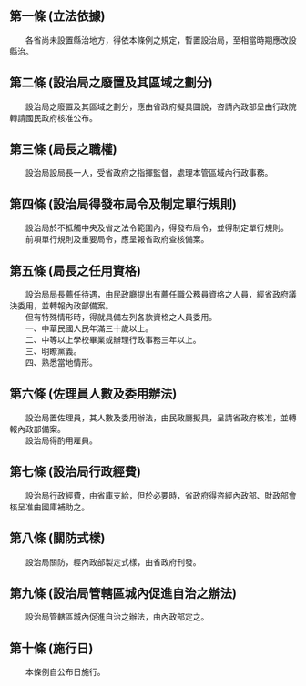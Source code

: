 第一條 (立法依據)
-----------------
　　各省尚未設置縣治地方，得依本條例之規定，暫置設治局，至相當時期應改設縣治。  


第二條 (設治局之廢置及其區域之劃分)
-----------------------------------
　　設治局之廢置及其區域之劃分，應由省政府擬具圖說，咨請內政部呈由行政院轉請國民政府核准公布。  


第三條 (局長之職權)
-------------------
　　設治局設局長一人，受省政府之指揮監督，處理本管區域內行政事務。  


第四條 (設治局得發布局令及制定單行規則)
---------------------------------------
　　設治局於不抵觸中央及省之法令範圍內，得發布局令，並得制定單行規則。  
　　前項單行規則及重要局令，應呈報省政府查核備案。  


第五條 (局長之任用資格)
-----------------------
　　設治局局長薦任待遇，由民政廳提出有薦任職公務員資格之人員，經省政府議決委用，並轉報內政部備案。  
　　但有特殊情形時，得就具備左列各款資格之人員委用。  
　　一、中華民國人民年滿三十歲以上。  
　　二、中等以上學校畢業或辦理行政事務三年以上。  
　　三、明瞭黨義。  
　　四、熟悉當地情形。  


第六條 (佐理員人數及委用辦法)
-----------------------------
　　設治局置佐理員，其人數及委用辦法，由民政廳擬具，呈請省政府核准，並轉報內政部備案。  
　　設治局得酌用雇員。  


第七條 (設治局行政經費)
-----------------------
　　設治局行政經費，由省庫支給，但於必要時，省政府得咨經內政部、財政部會核呈准由國庫補助之。  


第八條 (關防式樣)
-----------------
　　設治局關防，經內政部製定式樣，由省政府刊發。  


第九條 (設治局管轄區城內促進自治之辦法)
---------------------------------------
　　設治局管轄區城內促進自治之辦法，由內政部定之。  


第十條 (施行日)
---------------
　　本條例自公布日施行。
